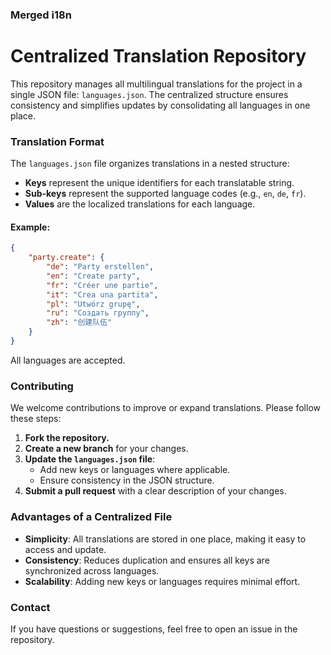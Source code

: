 ### Merged i18n


# Centralized Translation Repository

This repository manages all multilingual translations for the project in a single JSON file: `languages.json`. The centralized structure ensures consistency and simplifies updates by consolidating all languages in one place.


### **Translation Format**

The `languages.json` file organizes translations in a nested structure:
- **Keys** represent the unique identifiers for each translatable string.
- **Sub-keys** represent the supported language codes (e.g., `en`, `de`, `fr`).
- **Values** are the localized translations for each language.

#### Example:

```json
{
    "party.create": {
        "de": "Party erstellen",
        "en": "Create party",
        "fr": "Créer une partie",
        "it": "Crea una partita",
        "pl": "Utwórz grupę",
        "ru": "Создать группу",
        "zh": "创建队伍"
    }
}
```


All languages are accepted.

### **Contributing**

We welcome contributions to improve or expand translations. Please follow these steps:

1. **Fork the repository.**
2. **Create a new branch** for your changes.
3. **Update the `languages.json` file**:
   - Add new keys or languages where applicable.
   - Ensure consistency in the JSON structure.
4. **Submit a pull request** with a clear description of your changes.


### **Advantages of a Centralized File**

- **Simplicity**: All translations are stored in one place, making it easy to access and update.
- **Consistency**: Reduces duplication and ensures all keys are synchronized across languages.
- **Scalability**: Adding new keys or languages requires minimal effort.


### **Contact**

If you have questions or suggestions, feel free to open an issue in the repository.
